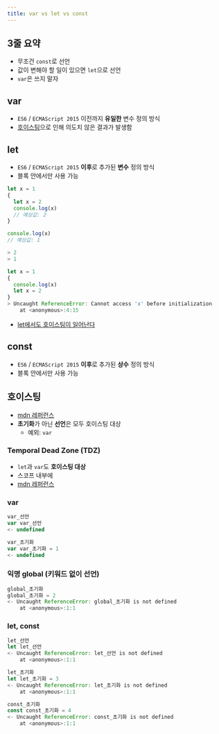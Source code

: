 ```yaml
---
title: var vs let vs const
---
```


## 3줄 요약

- 무조건 `const`로 선언
- 값이 변해야 할 일이 있으면 `let`으로 선언
- `var`은 쓰지 말자

## var

- `ES6` / `ECMAScript 2015` 이전까지 **유일한** 변수 정의 방식
- [호이스팅](#호이스팅)으로 인해 의도치 않은 결과가 발생함

## let

- `ES6` / `ECMAScript 2015` **이후**로 추가된 **변수** 정의 방식
- 블록 안에서만 사용 가능

```js
let x = 1
{
  let x = 2
  console.log(x)
  // 예상값: 2
}

console.log(x)
// 예상값: 1

> 2
> 1
```

```js
let x = 1
{
  console.log(x)
  let x = 2
}
> Uncaught ReferenceError: Cannot access 'x' before initialization
    at <anonymous>:4:15
```

- [let에서도 호이스팅이 일어난다](#Temporal-Dead-Zone-(TDZ))

## const
- `ES6` / `ECMAScript 2015` **이후**로 추가된 **상수** 정의 방식
- 블록 안에서만 사용 가능

## 호이스팅
- [mdn 레퍼런스](https://developer.mozilla.org/ko/docs/Glossary/Hoisting)
- **초기화**가 아닌 **선언**은 모두 호이스팅 대상
  - 예외: `var`

### Temporal Dead Zone (TDZ)

- `let`과 `var`도 **호이스팅 대상**
- 스코프 내부에
- [mdn 레퍼런스](https://developer.mozilla.org/en-US/docs/Web/JavaScript/Reference/Statements/let#temporal_dead_zone_tdz)

### var
```js
var_선언
var var_선언
<- undefined

var_초기화
var var_초기화 = 1
<- undefined
```

### 익명 global (키워드 없이 선언)
```js
global_초기화
global_초기화 = 2
<- Uncaught ReferenceError: global_초기화 is not defined
    at <anonymous>:1:1
```

### let, const
```js
let_선언
let let_선언
<- Uncaught ReferenceError: let_선언 is not defined
    at <anonymous>:1:1

let_초기화
let let_초기화 = 3
<- Uncaught ReferenceError: let_초기화 is not defined
    at <anonymous>:1:1

const_초기화
const const_초기화 = 4
<- Uncaught ReferenceError: const_초기화 is not defined
    at <anonymous>:1:1
```

